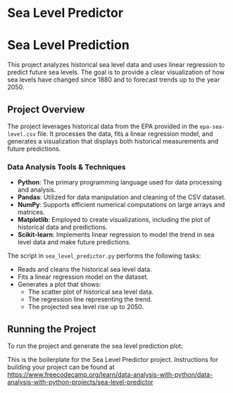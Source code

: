 # Sea Level Predictor

# Sea Level Prediction

This project analyzes historical sea level data and uses linear regression to predict future sea levels. The goal is to provide a clear visualization of how sea levels have changed since 1880 and to forecast trends up to the year 2050.

## Project Overview

The project leverages historical data from the EPA provided in the `epa-sea-level.csv` file. It processes the data, fits a linear regression model, and generates a visualization that displays both historical measurements and future predictions.

### Data Analysis Tools & Techniques

- **Python**: The primary programming language used for data processing and analysis.
- **Pandas**: Utilized for data manipulation and cleaning of the CSV dataset.
- **NumPy**: Supports efficient numerical computations on large arrays and matrices.
- **Matplotlib**: Employed to create visualizations, including the plot of historical data and predictions.
- **Scikit-learn**: Implements linear regression to model the trend in sea level data and make future predictions.

The script in `sea_level_predictor.py` performs the following tasks:
- Reads and cleans the historical sea level data.
- Fits a linear regression model on the dataset.
- Generates a plot that shows:
  - The scatter plot of historical sea level data.
  - The regression line representing the trend.
  - The projected sea level rise up to 2050.

## Running the Project

To run the project and generate the sea level prediction plot:



This is the boilerplate for the Sea Level Predictor project. Instructions for building your project can be found at https://www.freecodecamp.org/learn/data-analysis-with-python/data-analysis-with-python-projects/sea-level-predictor
